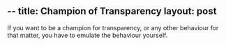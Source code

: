--
title: Champion of Transparency
layout: post
--

If you want to be a champion for transparency, or any other behaviour for that matter, you have to emulate the behaviour yourself.